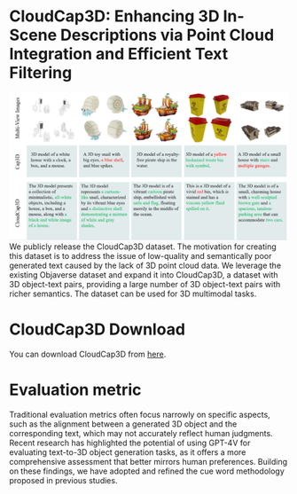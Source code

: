 # CloudCap3D: Enhancing 3D In-Scene Descriptions via Point Cloud Integration and Efficient Text Filtering
![](https://github.com/NZY7/HelloPrj/blob/master/compare.png)
We publicly release the CloudCap3D dataset. The motivation for creating this dataset is to address the issue of low-quality and semantically poor generated text caused by the lack of 3D point cloud data. We leverage the existing Objaverse dataset and expand it into CloudCap3D, a dataset with 3D object-text pairs, providing a large number of 3D object-text pairs with richer semantics.
The dataset can be used for 3D multimodal tasks.
# CloudCap3D Download
You can download CloudCap3D from [here](https://drive.google.com/file/d/1U1Na1bbrDP1hli3LzZAAFkn6XwfkC9L3/view?usp=sharing).
# Evaluation metric
Traditional evaluation metrics often focus narrowly on specific aspects, such as the alignment between a generated 3D object and the corresponding text, which may not accurately reflect human judgments. Recent research has highlighted the potential of using GPT-4V for evaluating text-to-3D object generation tasks, as it offers a more comprehensive assessment that better mirrors human preferences. Building on these findings, we have adopted and
refined the cue word methodology proposed in previous studies.
<!--![](https://github.com/NZY7/HelloPrj/blob/master/%E5%B1%8F%E5%B9%95%E6%88%AA%E5%9B%BE%202025-01-20%20165849.png)>
